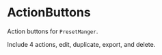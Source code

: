 # ActionButtons

Action buttons for `PresetManger`.

Include 4 actions, edit, duplicate, export, and delete. 
